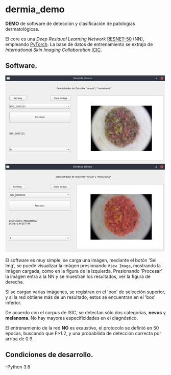 # dermia_demo

**DEMO** de software de detección y clasificación de patologías dermatológicas. 

El core es una *Deep Residual Learning Network* [RESNET-50](https://arxiv.org/abs/1512.03385) (NN), empleando [PyTorch](https://pytorch.org).
La base de datos de entrenamiento se extrajo de *International Skin Imaging Collaboration* [ICIC](https://www.isic-archive.com).

## Software.

<img src="samples/img01.png" alt="drawing" width="500"/> <img src="samples/img02.png" alt="drawing" width="500"/>

El software es muy simple, se carga una imágen, mediante el botón 'Sel Img', se puede visualizar la imágen presionando `View Image`, mostrando la imágen cargada, como en la figura de la izquierda.
Presionando 'Procesar' la imágen entra a la NN y se muestran los resultados, ver la figura de derecha.

Si se cargan varias imágenes, se registran en el 'box' de selección superior, y si la red obtiene más de un resultado, estos se encuentran en el 'box' inferior.

De acuerdo con el corpus de ISIC, se detectan sólo dos categorías, **nevus** y **melanoma**. No hay mayores especificidades en el diagnóstico.

El entrenamiento de la red **NO** es exaustivo, el protocolo se definió en 50 épocas, buscando que F>1.2, y una probabilida de detección correcta por arriba de 0.9.

## Condiciones de desarrollo.

-Python 3.8





